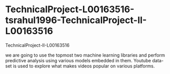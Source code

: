 # TechnicalProject-L00163516-tsrahul1996-TechnicalProject-II-L00163516
TechnicalProject-II-L00163516

we are going to use the topmost two machine learning
libraries and perform predictive analysis using various models
embedded in them. Youtube data-set is used to explore what
makes videos popular on various platforms.
